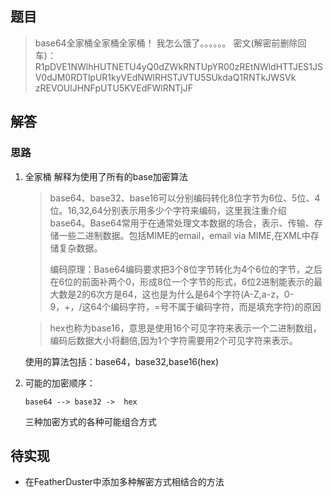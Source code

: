 ## 题目

> base64全家桶全家桶全家桶！ 我怎么饿了。。。。。。 密文(解密前删除回车)：R1pDVE1NWlhHUTNETU4yQ0dZWkRNTUpYR00zREtNWldHTTJES1JSV0dJM0RDTlpUR1kyVEdNWlRHSTJVTU5SUkdaQ1RNTkJWSVk zREVOUlJHNFpUTU5KVEdFWlRNTjJF 

## 解答

### 思路

1. 全家桶 解释为使用了所有的base加密算法

   > base64、base32、base16可以分别编码转化8位字节为6位、5位、4位。16,32,64分别表示用多少个字符来编码，这里我注重介绍base64。Base64常用于在通常处理文本数据的场合，表示、传输、存储一些二进制数据。包括MIME的email，email via MIME,在XML中存储复杂数据。 
   >
   > 编码原理：Base64编码要求把3个8位字节转化为4个6位的字节，之后在6位的前面补两个0，形成8位一个字节的形式，6位2进制能表示的最大数是2的6次方是64，这也是为什么是64个字符(A-Z,a-z，0-9，+，/这64个编码字符，=号不属于编码字符，而是填充字符)的原因 

   > hex也称为base16，意思是使用16个可见字符来表示一个二进制数组，编码后数据大小将翻倍,因为1个字符需要用2个可见字符来表示。 

   使用的算法包括：base64，base32,base16(hex)

2. 可能的加密顺序：

   ```
   base64 --> base32 ->  hex
   ```

   三种加密方式的各种可能组合方式

##  待实现

- 在FeatherDuster中添加多种解密方式相结合的方法